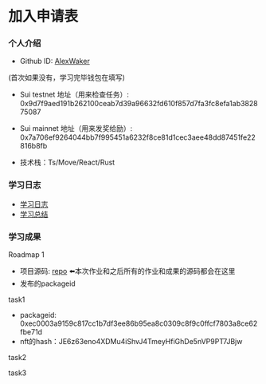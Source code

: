 # 加入申请表

### 个人介绍

* Github ID: [AlexWaker](https://github.com/AlexWaker)


(首次如果没有，学习完毕钱包在填写)
* Sui testnet 地址（用来检查任务）: 0x9d7f9aed191b262100ceab7d39a96632fd610f857d7fa3fc8efa1ab382875087
* Sui mainnet 地址（用来发奖给励）: 0x7a706ef9264044bb7f995451a6232f8ce81d1cec3aee48dd87451fe22816b8fb

* 技术栈：Ts/Move/React/Rust

### 学习日志

- [学习日志](.md)
- [学习总结](.md)

### 学习成果

Roadmap  1  
- 项目源码: [repo](https://github.com/AlexWaker/MySuiFlowHomework) ⬅️本次作业和之后所有的作业和成果的源码都会在这里
- 发布的packageid

task1
* packageid: 0xec0003a9159c817cc1b7df3ee86b95ea8c0309c8f9c0ffcf7803a8ce62fbe71d
* nft的hash：JE6z63eno4XDMu4iShvJ4TmeyHfiGhDe5nVP9PT7JBjw


task2



task3